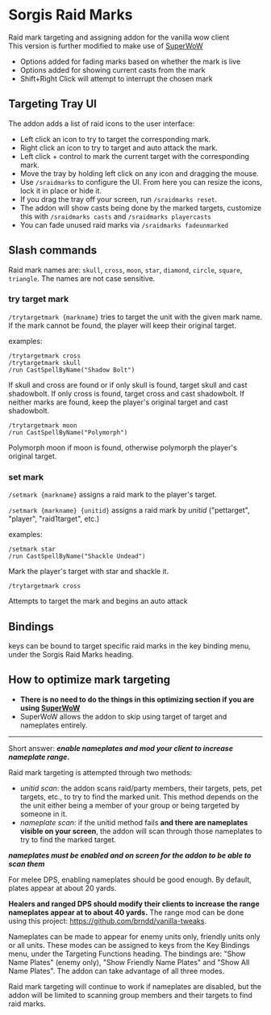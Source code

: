 # Sorgis Raid Marks
Raid mark targeting and assigning addon for the vanilla wow client  
This version is further modified to make use of [SuperWoW](https://github.com/balakethelock/SuperWoW/)  

* Options added for fading marks based on whether the mark is live
* Options added for showing current casts from the mark
* Shift+Right Click will attempt to interrupt the chosen mark

## Targeting Tray UI
The addon adds a list of raid icons to the user interface:
- Left click an icon to try to target the corresponding mark.
- Right click an icon to try to target and auto attack the mark.
- Left click + control to mark the current target with the corresponding mark.
- Move the tray by holding left click on any icon and dragging the mouse.
- Use `/sraidmarks` to configure the UI. From here you can resize the icons, lock it in place or hide it.
- If you drag the tray off your screen, run `/sraidmarks reset`.
- The addon will show casts being done by the marked targets, customize this with `/sraidmarks casts` and `/sraidmarks playercasts`
- You can fade unused raid marks via `/sraidmarks fadeunmarked`


## Slash commands
Raid mark names are: `skull`, `cross`, `moon`, `star`, `diamond`, `circle`, `square`, `triangle`. The names are not case sensitive.

### try target mark
`/trytargetmark {markname}`
tries to target the unit with the given mark name. If the mark cannot be found, the player will keep their original target.

examples:
```
/trytargetmark cross
/trytargetmark skull
/run CastSpellByName("Shadow Bolt")
```
If skull and cross are found or if only skull is found, target skull and cast shadowbolt.
If only cross is found, target cross and cast shadowbolt.
If neither marks are found, keep the player's original target and cast shadowbolt.

```
/trytargetmark moon
/run CastSpellByName("Polymorph")
```
Polymorph moon if moon is found, otherwise polymorph the player's original target.

### set mark
`/setmark {markname}`
assigns a raid mark to the player's target.

`/setmark {markname} {unitid}`
assigns a raid mark by *unitid* ("pettarget", "player", "raid1target", etc.)

examples:
```
/setmark star
/run CastSpellByName("Shackle Undead")
```
Mark the player's target with star and shackle it.

```
/trytargetmark cross
```
Attempts to target the mark and begins an auto attack

## Bindings
keys can be bound to target specific raid marks in the key binding menu, under the Sorgis Raid Marks heading.

## How to optimize mark targeting

* **There is no need to do the things in this optimizing section if you are using [SuperWoW](https://github.com/balakethelock/SuperWoW/)**
* SuperWoW allows the addon to skip using target of target and nameplates entirely.
___

Short answer: ***enable nameplates and mod your client to increase nameplate range.***

Raid mark targeting is attempted through two methods:
- *unitid scan*: the addon scans raid/party members, their targets, pets, pet targets, etc., to try to find the marked unit. This method depends on the the unit either being a member of your group or being targeted by someone in it. 
- *nameplate scan*: if the unitid method fails **and there are nameplates visible on your screen**, the addon will scan through those nameplates to try to find the marked target.

***nameplates must be enabled and on screen for the addon to be able to scan them***

For melee DPS, enabling nameplates should be good enough. By default, plates appear at about 20 yards.

**Healers and ranged DPS should modify their clients to increase the range nameplates appear at to about 40 yards.**
The range mod can be done using this project: https://github.com/brndd/vanilla-tweaks.

Nameplates can be made to appear for enemy units only, friendly units only or all units. These modes can be assigned to keys from the Key Bindings menu, under the Targeting Functions heading. The bindings are: "Show Name Plates" (enemy only), "Show Friendly Name Plates" and "Show All Name Plates". The addon can take advantage of all three modes.

Raid mark targeting will continue to work if nameplates are disabled, but the addon will be limited to scanning group members and their targets to find raid marks.